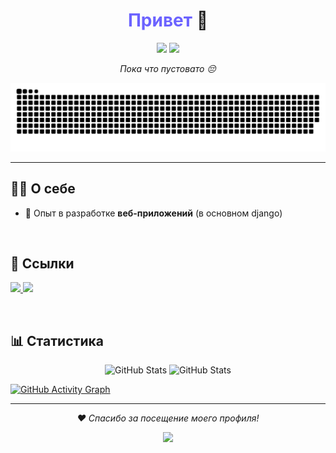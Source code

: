 ###



<!-- Заголовок -->
<h1 align="center"> <span style="color: #6C63FF;">Привет</span> 👋</h1>

<!-- Краткая информация -->
<p align="center">
  <img src="https://img.shields.io/badge/-Backend%20Developer-%233776AB?style=flat-square&logo=python&logoColor=white" />
  <img src="https://img.shields.io/badge/-Machine%20Learning-%23FF6F00?style=flat-square&logo=tensorflow&logoColor=white" />
</p>


<!-- Описание -->
<p align="center">
  <em>Пока что пустовато 😔</em>
</p>


<!-- Гифка -->
<p align="center">
 <img width="800" src="github-snake.svg" alt="snake"/>
</p>

<hr>

<!-- Секция о себе -->
<h2>👨‍💻 О себе</h2>
<ul>
  <li>🚀 Опыт в разработке <strong>веб-приложений</strong> (в основном django)</li>
</ul>

<br>

<h2>🔗 Cсылки</h2>
<p>
  <a href="https://t.me/Veg4as" target="_blank">
    <img src="https://img.shields.io/badge/Telegram-%232CA5E0.svg?style=flat-square&logo=telegram&logoColor=white" />
  </a>
  <a href="https://vk.com/vegas022" target="_blank">
    <img src="https://img.shields.io/badge/VK-%232867B2.svg?style=flat-square&logo=vk&logoColor=white" />
  </a>
</p>

<br>

<!-- Статистика -->
<h2>📊 Статистика</h2>
<p align="center">
  <img src="https://github-readme-stats.vercel.app/api?username=VegasYT&show_icons=true&theme=tokyonight" alt="GitHub Stats" height="200px" />
  <img src="https://github-readme-stats.vercel.app/api/top-langs/?username=VegasYT&layout=donut&theme=tokyonight" alt="GitHub Stats" height="200px" />
</p>

[![GitHub Activity Graph](https://github-readme-activity-graph.vercel.app/graph?username=VegasYT&bg_color=0d1118&color=c9d1d7&line=ff79c5&point=79dafa&area=true&hide_border=true)](https://github.com/VegasYT)
<hr>


<!-- Footer -->
<p align="center">
  <em>❤️ Спасибо за посещение моего профиля!</em>
</p>

<p align="center">
  <img src="https://visitcount.itsvg.in/api?id=VegasYT&label=Profile%20Views&color=6&pretty=true" />
</p>


###

